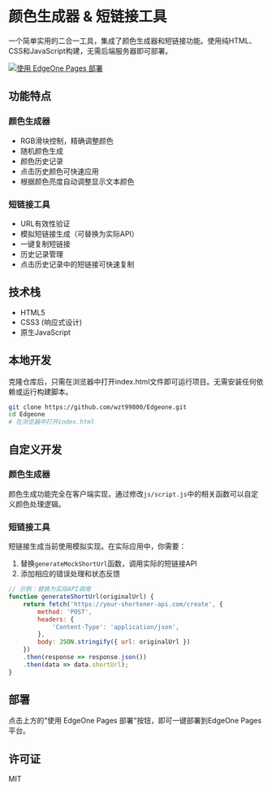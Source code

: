 # 颜色生成器 & 短链接工具

一个简单实用的二合一工具，集成了颜色生成器和短链接功能。使用纯HTML、CSS和JavaScript构建，无需后端服务器即可部署。

[![使用 EdgeOne Pages 部署](https://cdnstatic.tencentcs.com/edgeone/pages/deploy.svg)](https://edgeone.ai/pages/new?repository-url=https%3A%2F%2Fgithub.com%2Fwzt99800%2FEdgeone&project-name=Edgeone&output-directory=.%2F)

## 功能特点

### 颜色生成器
- RGB滑块控制，精确调整颜色
- 随机颜色生成
- 颜色历史记录
- 点击历史颜色可快速应用
- 根据颜色亮度自动调整显示文本颜色

### 短链接工具
- URL有效性验证
- 模拟短链接生成（可替换为实际API）
- 一键复制短链接
- 历史记录管理
- 点击历史记录中的短链接可快速复制

## 技术栈
- HTML5
- CSS3 (响应式设计)
- 原生JavaScript

## 本地开发

克隆仓库后，只需在浏览器中打开index.html文件即可运行项目。无需安装任何依赖或运行构建脚本。

```bash
git clone https://github.com/wzt99800/Edgeone.git
cd Edgeone
# 在浏览器中打开index.html
```

## 自定义开发

### 颜色生成器
颜色生成功能完全在客户端实现，通过修改`js/script.js`中的相关函数可以自定义颜色处理逻辑。

### 短链接工具
短链接生成当前使用模拟实现。在实际应用中，你需要：

1. 替换`generateMockShortUrl`函数，调用实际的短链接API
2. 添加相应的错误处理和状态反馈

```javascript
// 示例：替换为实际API调用
function generateShortUrl(originalUrl) {
    return fetch('https://your-shortener-api.com/create', {
        method: 'POST',
        headers: {
            'Content-Type': 'application/json',
        },
        body: JSON.stringify({ url: originalUrl })
    })
    .then(response => response.json())
    .then(data => data.shortUrl);
}
```

## 部署

点击上方的"使用 EdgeOne Pages 部署"按钮，即可一键部署到EdgeOne Pages平台。

## 许可证
MIT 
